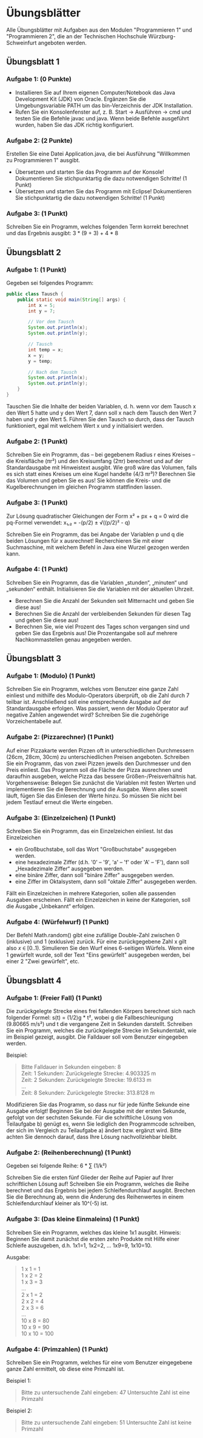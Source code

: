 # Übungsblätter
Alle Übungsblätter mit Aufgaben aus den Modulen "Programmieren 1" und "Programmieren 2", die an der Technischen Hochschule Würzburg-Schweinfurt angeboten werden.

## Übungsblatt 1

### Aufgabe 1: (0 Punkte)

- Installieren Sie auf Ihrem eigenen Computer/Notebook das Java Development Kit (JDK) von Oracle. Ergänzen Sie die Umgebungsvariable PATH um das bin-Verzeichnis der JDK Installation.
- Rufen Sie ein Konsolenfenster auf, z. B. Start -> Ausführen -> cmd und testen Sie die Befehle javac und java. Wenn beide Befehle ausgeführt wurden, haben Sie das JDK richtig konfiguriert.

### Aufgabe 2: (2 Punkte)

Erstellen Sie eine Datei Application.java, die bei Ausführung "Willkommen zu Programmieren 1" ausgibt.

- Übersetzen und starten Sie das Programm auf der Konsole! Dokumentieren Sie stichpunktartig die dazu notwendigen Schritte! (1 Punkt)
- Übersetzen und starten Sie das Programm mit Eclipse! Dokumentieren Sie stichpunktartig die dazu notwendigen Schritte! (1 Punkt)

### Aufgabe 3: (1 Punkt)

Schreiben Sie ein Programm, welches folgenden Term korrekt berechnet und das Ergebnis ausgibt: 3 * (9 + 3) + 4 * 8

## Übungsblatt 2

### Aufgabe 1: (1 Punkt) 

Gegeben sei folgendes Programm:
```java
public class Tausch {
    public static void main(String[] args) {
        int x = 5;
        int y = 7;

        // Vor dem Tausch
        System.out.println(x);
        System.out.println(y);

        // Tausch
        int temp = x;
        x = y;
        y = temp;

        // Nach dem Tausch
        System.out.println(x);
        System.out.println(y);
    }
}
```
Tauschen Sie die Inhalte der beiden Variablen, d. h. wenn vor dem Tausch x den Wert 5 hatte und y den Wert 7, dann soll x nach dem Tausch den Wert 7 haben und y den Wert 5. Führen Sie den Tausch so durch, dass der Tausch funktioniert, egal mit welchem Wert x und y initialisiert werden.

### Aufgabe 2: (1 Punkt)

Schreiben Sie ein Programm, das – bei gegebenem Radius r eines Kreises – die Kreisfläche (πr²) und den Kreisumfang (2πr) berechnet und auf der Standardausgabe mit Hinweistext ausgibt. Wie groß wäre das Volumen, falls es sich statt eines Kreises um eine Kugel handelte (4/3 πr³)? Berechnen Sie das Volumen und geben Sie es aus! Sie können die Kreis- und die Kugelberechnungen im gleichen Programm stattfinden lassen.

### Aufgabe 3: (1 Punkt)

Zur Lösung quadratischer Gleichungen der Form x² + px + q = 0 wird die pq-Formel verwendet: x₁,₂ = -(p/2) ± √((p/2)² - q)

Schreiben Sie ein Programm, das bei Angabe der Variablen p und q die beiden Lösungen für x ausrechnet! Recherchieren Sie mit einer Suchmaschine, mit welchem Befehl in Java eine Wurzel gezogen werden kann.

### Aufgabe 4: (1 Punkt)

Schreiben Sie ein Programm, das die Variablen „stunden“, „minuten“ und „sekunden“ enthält. Initialisieren Sie die Variablen mit der aktuellen Uhrzeit.

- Berechnen Sie die Anzahl der Sekunden seit Mitternacht und geben Sie diese aus!
- Berechnen Sie die Anzahl der verbleibenden Sekunden für diesen Tag und geben Sie diese aus!
- Berechnen Sie, wie viel Prozent des Tages schon vergangen sind und geben Sie das Ergebnis aus! Die Prozentangabe soll auf mehrere Nachkommastellen genau angegeben werden.

## Übungsblatt 3

### Aufgabe 1: (Modulo) (1 Punkt)

Schreiben Sie ein Programm, welches vom Benutzer eine ganze Zahl einliest und mithilfe des Modulo-Operators überprüft, ob die Zahl durch 7 teilbar ist. Anschließend soll eine entsprechende Ausgabe auf der Standardausgabe erfolgen. Was passiert, wenn der Modulo Operator auf negative Zahlen angewendet wird? Schreiben Sie die zugehörige Vorzeichentabelle auf.

### Aufgabe 2: (Pizzarechner) (1 Punkt)

Auf einer Pizzakarte werden Pizzen oft in unterschiedlichen Durchmessern (26cm, 28cm, 30cm) zu unterschiedlichen Preisen angeboten. Schreiben Sie ein Programm, das von zwei Pizzen jeweils den Durchmesser und den Preis einliest. Das Programm soll die Fläche der Pizza ausrechnen und daraufhin ausgeben, welche Pizza das bessere Größen-/Preisverhältnis hat. Vorgehensweise: Belegen Sie zunächst die Variablen mit festen Werten und implementieren Sie die Berechnung und die Ausgabe. Wenn alles soweit läuft, fügen Sie das Einlesen der Werte hinzu. So müssen Sie nicht bei jedem Testlauf erneut die Werte eingeben.

### Aufgabe 3: (Einzelzeichen) (1 Punkt)

Schreiben Sie ein Programm, das ein Einzelzeichen einliest. Ist das Einzelzeichen 
- ein Großbuchstabe, soll das Wort "Großbuchstabe" ausgegeben werden.
- eine hexadezimale Ziffer (d.h. '0' – '9', 'a' – 'f'  oder  'A' – 'F'), dann soll „Hexadezimale Ziffer“ ausgegeben werden.
- eine binäre Ziffer, dann soll "binäre Ziffer" ausgegeben werden.
- eine Ziffer im Oktalsystem, dann soll "oktale Ziffer" ausgegeben werden.

Fällt ein Einzelzeichen in mehrere Kategorien, sollen alle passenden Ausgaben erscheinen. Fällt ein Einzelzeichen in keine der Kategorien, soll die Ausgabe „Unbekannt“ erfolgen.

### Aufgabe 4: (Würfelwurf) (1 Punkt)

Der Befehl Math.random() gibt eine zufällige Double-Zahl zwischen 0 (inklusive) und 1 (exklusive) zurück. Für eine zurückgegebene Zahl x gilt also 𝑥 ∈ [0..1). Simulieren Sie den Wurf eines 6-seitigen Würfels. Wenn eine 1 gewürfelt wurde, soll der Text "Eins gewürfelt" ausgegeben werden, bei einer 2 "Zwei gewürfelt", etc.

## Übungsblatt 4

### Aufgabe 1: (Freier Fall) (1 Punkt)

Die zurückgelegte Strecke eines frei fallenden Körpers berechnet sich nach folgender Formel: s(t) = (1/2)g * t², wobei g die Fallbeschleunigung (9.80665 m/s²) und t die vergangene Zeit in Sekunden darstellt. Schreiben Sie ein Programm, welches die zurückgelegte Strecke im Sekundentakt, wie im Beispiel gezeigt, ausgibt. Die Falldauer soll vom Benutzer eingegeben werden.

Beispiel:  
> Bitte Falldauer in Sekunden eingeben: 8  
> Zeit: 1 Sekunden: Zurückgelegte Strecke: 4.903325 m  
> Zeit: 2 Sekunden: Zurückgelegte Strecke: 19.6133 m  
> ...  
> Zeit: 8 Sekunden: Zurückgelegte Strecke: 313.8128 m  

Modifizieren Sie das Programm, so dass nur für jede fünfte Sekunde eine Ausgabe erfolgt! Beginnen Sie bei der Ausgabe mit der ersten Sekunde, gefolgt von der sechsten Sekunde. Für die schriftliche Lösung von Teilaufgabe b) genügt es, wenn Sie lediglich den Programmcode schreiben, der sich im Vergleich zu Teilaufgabe a) ändert bzw. ergänzt wird. Bitte achten Sie dennoch darauf, dass Ihre Lösung nachvollziehbar bleibt.

### Aufgabe 2: (Reihenberechnung) (1 Punkt)

Gegeben sei folgende Reihe: 6 * ∑ (1/k²)

Schreiben Sie die ersten fünf Glieder der Reihe auf Papier auf Ihrer schriftlichen Lösung auf! Schreiben Sie ein Programm, welches die Reihe berechnet und das Ergebnis bei jedem Schleifendurchlauf ausgibt. Brechen Sie die Berechnung ab, wenn die Änderung des Reihenwertes in einem Schleifendurchlauf kleiner als 10^(-5) ist.

### Aufgabe 3: (Das kleine Einmaleins) (1 Punkt)

Schreiben Sie ein Programm, welches das kleine 1x1 ausgibt. Hinweis: Beginnen Sie damit zunächst die ersten zehn Produkte mit Hilfe einer Schleife auszugeben, d.h. 1x1=1, 1x2=2, … 1x9=9, 1x10=10.

Ausgabe:  
> 1 x 1 = 1  
> 1 x 2 = 2  
> 1 x 3 = 3  
> ...  
> 2 x 1 = 2  
> 2 x 2 = 4  
> 2 x 3 = 6  
> ...  
> 10 x 8 = 80  
> 10 x 9 = 90  
> 10 x 10 = 100  

### Aufgabe 4: (Primzahlen) (1 Punkt)

Schreiben Sie ein Programm, welches für eine vom Benutzer eingegebene ganze Zahl ermittelt, ob diese eine Primzahl ist.

Beispiel 1:
> Bitte zu untersuchende Zahl eingeben: 47
> Untersuchte Zahl ist eine Primzahl

Beispiel 2:
> Bitte zu untersuchende Zahl eingeben: 51 
> Untersuchte Zahl ist keine Primzahl

